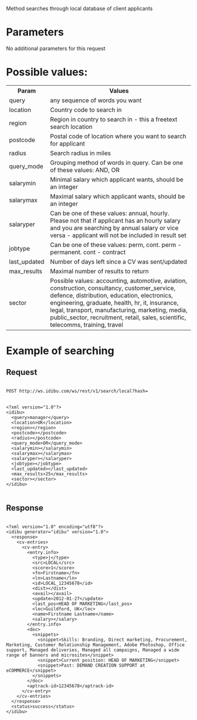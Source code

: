 <p>Method searches through local database of client applicants</p>
<h1>
	Parameters</h1>
<p>No additional parameters for this request</p>
<h1>
	Possible values:</h1>
<table>
	<tbody>
		<tr>
			<th>
				Param</th>
			<th>
				Values</th>
		</tr>
		<tr>
			<td>
				query</td>
			<td>
				any sequence of words you want</td>
		</tr>
		<tr>
			<td>
				location</td>
			<td>
				Country code to search in</td>
		</tr>
		<tr>
			<td>
				region</td>
			<td>
				Region in country to search in - this a freetext search location</td>
		</tr>
		<tr>
			<td>
				postcode</td>
			<td>
				Postal code of location where you want to search for applicant</td>
		</tr>
		<tr>
			<td>
				radius</td>
			<td>
				Search radius in miles</td>
		</tr>
		<tr>
			<td>
				query_mode</td>
			<td>
				Grouping method of words in query. Can be one of these values: AND, OR</td>
		</tr>
		<tr>
			<td>
				salarymin</td>
			<td>
				Minimal salary which applicant wants, should be an integer</td>
		</tr>
		<tr>
			<td>
				salarymax</td>
			<td>
				Maximal salary which applicant wants, should be an integer</td>
		</tr>
		<tr>
			<td>
				salaryper</td>
			<td>
				Can be one of these values: annual, hourly. Please not that if applicant has an hourly salary and you are searching by annual salary or vice versa - applicant will not be included in result set</td>
		</tr>
		<tr>
			<td>
				jobtype</td>
			<td>
				Can be one of these values: perm, cont. perm - permanent. cont - contract</td>
		</tr>
		<tr>
			<td>
				last_updated</td>
			<td>
				Number of days left since a CV was sent/updated</td>
		</tr>
		<tr>
			<td>
				max_results</td>
			<td>
				Maximal number of results to return</td>
		</tr>
		<tr>
			<td>
				sector</td>
			<td>
				Possible values: accounting, automotive, aviation, construction, consultancy, customer_service, defence, distribution, education, electronics, engineering, graduate, health, hr, it, insurance, legal, transport, manufacturing, marketing, media, public_sector, recruitment, retail, sales, scientific, telecomms, training, travel</td>
		</tr>
	</tbody>
</table>
<h1>
	Example of searching</h1>
<h2>
	Request</h2>
<pre>
<code>
POST http://ws.idibu.com/ws/rest/v1/search/local?hash=<your hash>
</code>
<code type="xml">
&lt;?xml version=&quot;1.0&quot;?&gt;
&lt;idibu&gt;
  &lt;query&gt;manager&lt;/query&gt;
  &lt;location&gt;UK&lt;/location&gt;
  &lt;region&gt;&lt;/region&gt;
  &lt;postcode&gt;&lt;/postcode&gt;
  &lt;radius&gt;&lt;/postcode&gt;
  &lt;query_mode&gt;OR&lt;/query_mode&gt;
  &lt;salarymin&gt;&lt;/salarymin&gt;
  &lt;salarymax&gt;&lt;/salarymax&gt;
  &lt;salaryper&gt;&lt;/salaryper&gt;
  &lt;jobtype&gt;&lt;/jobtype&gt;
  &lt;last_updated&gt;&lt;/last_updated&gt;
  &lt;max_results&gt;25&lt;/max_results&gt;
  &lt;sector&gt;&lt;/sector&gt;
&lt;/idibu&gt;
</code>
</pre>
<h2>
	Response</h2>
<pre>
<code type="xml">
&lt;?xml version=&quot;1.0&quot; encoding=&quot;utf8&quot;?&gt;
&lt;idibu generator=&quot;idibu&quot; version=&quot;1.0&quot;&gt;
  &lt;response&gt;
    &lt;cv-entries&gt;
      &lt;cv-entry&gt;
        &lt;entry.info&gt;
          &lt;type&gt;j&lt;/type&gt;
          &lt;src&gt;LOCAL&lt;/src&gt;
          &lt;score&gt;1&lt;/score&gt;
          &lt;fn&gt;Firstname&lt;/fn&gt;
          &lt;ln&gt;Lastname&lt;/ln&gt;
          &lt;id&gt;LOCAL_12345678&lt;/id&gt;
          &lt;dist&gt;&lt;/dist&gt;
          &lt;avail&gt;&lt;/avail&gt;
          &lt;update&gt;2012-01-27&lt;/update&gt;
          &lt;last_pos&gt;HEAD OF MARKETING&lt;/last_pos&gt;
          &lt;loc&gt;Guildford, UK&lt;/loc&gt;
          &lt;name&gt;Firstname Lastname&lt;/name&gt;
          &lt;salary&gt;&lt;/salary&gt;
        &lt;/entry.info&gt;
        &lt;doc&gt;
          &lt;snippets&gt;
            &lt;snippet&gt;Skills: Branding, Direct marketing, Procurement, Marketing, Customer Relationship Management, Adobe Photoshop, Office support, Managed deliveries, Managed all campaigns, Managed a wide range of banners and microsites&lt;/snippet&gt;
            &lt;snippet&gt;Current position: HEAD OF MARKETING&lt;/snippet&gt;
            &lt;snippet&gt;Past: DEMAND CREATION SUPPORT at eCOMMERCE&lt;/snippet&gt;
          &lt;/snippets&gt;
        &lt;/doc&gt;
        &lt;aptrack-id&gt;12345678&lt;/aptrack-id&gt;
      &lt;/cv-entry&gt;
    &lt;/cv-entries&gt;
  &lt;/response&gt;
  &lt;status&gt;success&lt;/status&gt;
&lt;/idibu&gt;
</code>
</pre>
